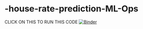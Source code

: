 # -house-rate-prediction-ML-Ops
CLICK ON THIS TO RUN THIS CODE
[![Binder](https://mybinder.org/badge_logo.svg)](https://mybinder.org/v2/gh/ALAUKI22/-house-rate-prediction-ML-Ops/HEAD)

